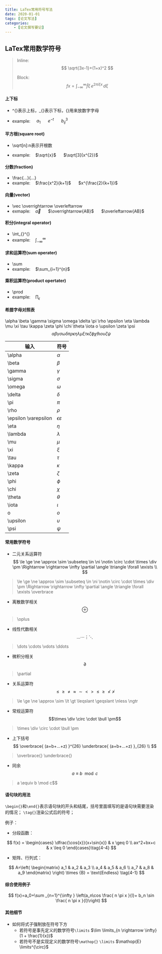 ```yaml
---
title: LaTex常用符号写法
date: 2020-01-01
tags: [论文写法]
categories: 
	- [论文撰写要记]
---
```

## LaTex常用数学符号

> Inline:
> $$ \sqrt{3x-1}+(1+x)^2 $$ 
>
> Block:
> $$
> f{x} = \int_{-\infty}^\infty
>     \hat f\xi\,e^{2 \pi i \xi x}
>     \,d\xi
> $$
> 
#### 上下标

- ^{}表示上标，_{}表示下标，{}用来放数字字母

- example:$\quad$ $a_{1}$ $\quad$ $e^{-t}$ $\quad$ $b_{ij}^{3}$

#### 平方根(square root)

- \sqrt[n]:n表示开根数

- example:$\quad$$\sqrt{x}$ $\quad$ $\sqrt[3]{x^{2}}$

#### 分数(fraction)

- \frac{...}{...}
- example:$\quad$$\frac{x^2}{k+1}$ $\quad$ $x^{\frac{2}{k+1}}$

#### 向量(vector)

- \vec \overrightarrow \overleftarrow
- exmaple:$\quad$$\vec{a}$ $\quad$ $\overrightarrow{AB}$ $\quad$ $\overleftarrow{AB}$

#### 积分(integral operator)

- \int_{}^{}
- example:$\quad \int_{-\infty}^{\infty}$

#### 求和运算符(sum operater)

- \sum
- example:$\quad$$\sum_{i=1}^{n}$

#### 乘积运算符(product opertater)

- \prod
- example:$\quad$$\prod_{\epsilon}$

#### 希腊字母对照表

\alpha \beta \gamma \sigma \omega \delta \pi \rho \epsilon \eta \lambda \mu \xi \tau \kappa \zeta \phi \chi \theta \iota o \upsilon \zeta \psi
$$
\alpha \beta \gamma \sigma \omega \delta \pi \rho \epsilon \eta \lambda \mu \xi \tau \kappa \zeta \phi \chi \theta \iota o \upsilon \zeta \psi
$$

|输入                   |符号                       |
|---------              |----------                 |
|\alpha                 |$\alpha$                   |
|\beta                  |$\beta$                    |
|\gamma                 |$\gamma$                   |
|\sigma                 |$\sigma$                   |
|\omega                 |$\omega$                   |
|\delta                 |$\delta$                   |
|\pi                    |$\pi$                      |
|\rho                   |$\rho$                     |
|\epsilon \varepsilon   |$\epsilon \varepsilon$     |
|\eta                   |$\eta$                     |
|\lambda                |$\lambda$                  |
|\mu                    |$\mu$                      |
|\xi                    |$\xi$                      |
|\tau                   |$\tau$                     |
|\kappa                 |$\kappa$                   |
|\zeta                  |$\zeta$                    |
|\phi                   |$\phi$                     |
|\chi                   |$\chi$                     |
|\theta                 |$\theta$                   |
|\iota                  |$\iota$                    |
|o                      |$o$                        |
|\upsilon               |$\upsilon$                 |
|\psi                   |$\psi$                     |

#### 常用数学符号


- 二元关系运算符
$$
\le  \ge  \ne  \approx  \sim  \subseteq  \in \ni \notin \circ \cdot \times  \div  \pm  \Rightarrow  \rightarrow  \infty  \partial  \angle  \triangle \forall \exists \\ 
$$
> \le  \ge  \ne  \approx  \sim  \subseteq  \in \ni \notin \circ \cdot \times  \div  \pm  \Rightarrow  \rightarrow  \infty  \partial  \angle  \triangle \forall \exists \overbrace

- 离散数学相关
$$\oplus $$
> \oplus

- 线性代数相关
$$\dots \cdots \vdots \ddots$$
> \dots \cdots \vdots \ddots

- 微积分相关
$$\partial$$
> \partial

- 关系运算符
$$\le \ge \ne \approx \sim \lt \gt \leqslant \geqslant \nless \ngtr$$
>\le \ge \ne \approx  \sim \lt \gt \leqslant \geqslant \nless \ngtr

- 常规运算符
$$\times \div \circ \cdot \bull \pm$$
> \times \div \circ \cdot \bull \pm

- 上下括号
$$
\overbrace{ (a+b+...+z) }^{26} \underbrace{ (a+b+...+z) }_{26} \\
$$
> \overbrace{}  \underbrace{}

- 同余  
$$a \equiv b \mod c$$
> a \equiv b \mod c$$

#### 语句块的用法
`\begin{}`和`\end{}`表示语句块的开头和结尾，括号里面填写的是语句块需要渲染的情况；
`\tag{}`渲染公式后的符号；

例子：

- 分段函数：

$$
f(x) = 
\begin{cases}
    \dfrac{\cos{x}}{x+\sin{x}} & x \geq 0 \\
    ax^2+bx+c & x \leq 0
\end{cases}\tag{4-4}
$$

- 矩阵、行列式：

$$
A=\left(
    \begin{matrix}
        a_1 & a_2 & a_3 \\
        a_4 & a_5 & a_6 \\
        a_7 & a_8 & a_9
    \end{matrix} 
    \right) 
    \times {B} = \text{Endless}
    \tag{4-1}
$$

#### 综合使用例子

$$
f(x)=a_0+\sum _{n=1}^{\infty } \left(a_n\cos \frac{ n \pi  x }{l}+ b_n \sin \frac{ n \pi  x }{l}\right)
$$

#### 其他细节

- 如何将式子强制放在符号下方
    - 若符号是事先定义的数学符号`\limits`
        $\lim \limits_{n \rightarrow \infty}(1 + \frac{1}{x})$
    - 若符号不是实现定义的数学符号`\mathop{}` `\limits`
        $\mathop{E} \limits^{\circ}$